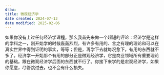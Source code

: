 ```yaml
---
draw:
title: 微观经济学
date created: 2024-07-13
date modified: 2025-02-06
---
```


如果你没有上过任何经济学课程，那么我首先来做一个超短的评论：经济学是这样的学科之一，刚开始学的时候轰轰烈烈，有许多有用的、言之有理的理论和可以在真实世界中得到证明的事实，等等；但是，再学下去就每况愈下，有用的东西就不多了。经济学一开始那个有用的部分正是微观经济学，它是商业领域所有重要理论的基础。跟在微观经济学后面的东西就不行了。你接下来学的是宏观经济学，如果你愿意，尽管跳过去，也不会有什么损失。

